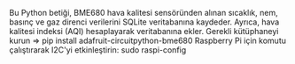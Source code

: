 Bu Python betiği, BME680 hava kalitesi sensöründen alınan sıcaklık, nem, basınç ve gaz direnci verilerini SQLite veritabanına kaydeder. Ayrıca, hava kalitesi indeksi (AQI) hesaplayarak veritabanına ekler.
Gerekli kütüphaneyi kurun => pip install adafruit-circuitpython-bme680
Raspberry Pi için komutu çalıştırarak I2C'yi etkinleştirin: sudo raspi-config
